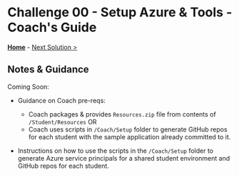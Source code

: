 # Challenge 00 - Setup Azure & Tools - Coach's Guide

**[Home](./README.md)** - [Next Solution >](./Solution-01.md)

## Notes & Guidance

Coming Soon:

- Guidance on Coach pre-reqs:
   - Coach packages & provides `Resources.zip` file from contents of `/Student/Resources`
    OR
   - Coach uses scripts in `/Coach/Setup` folder to generate GitHub repos for each student with the sample application already committed to it.
    
- Instructions on how to use the scripts in the `/Coach/Setup` folder to generate Azure service principals for a shared student environment and GitHub repos for each student. 
